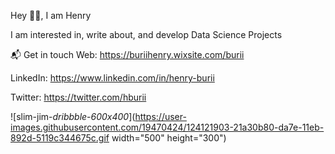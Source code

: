 Hey 👋🏻, I am Henry

 I am interested in, write about, and develop Data Science Projects

 📬 Get in touch
Web: https://buriihenry.wixsite.com/burii                             

LinkedIn: https://www.linkedin.com/in/henry-burii

Twitter: https://twitter.com/hburii

![slim-jim-_dribbble_-_600x400_](https://user-images.githubusercontent.com/19470424/124121903-21a30b80-da7e-11eb-892d-5119c344675c.gif width="500" height="300")
